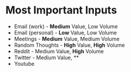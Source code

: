 # Most Important Inputs

- Email (work)  - **Medium** Value, Low Volume
- Email (personal) - **Low** Value, Low Volume
- Meetings - **Medium** Value, Medium Volume
- Random Thoughts - **High** Value, **High** Volume
- Reddit - Medium Value, **High** Volume
- Twitter - Medium Value, **
- Youtube